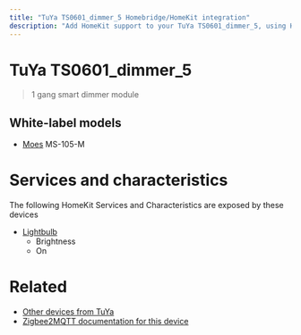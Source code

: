 ```yaml
---
title: "TuYa TS0601_dimmer_5 Homebridge/HomeKit integration"
description: "Add HomeKit support to your TuYa TS0601_dimmer_5, using Homebridge, Zigbee2MQTT and homebridge-z2m."
---
```

<!---
This file has been GENERATED using src/docgen/docgen.ts
DO NOT EDIT THIS FILE MANUALLY!
-->
# TuYa TS0601_dimmer_5
> 1 gang smart dimmer module


## White-label models
* [Moes](../index.md#moes) MS-105-M

# Services and characteristics
The following HomeKit Services and Characteristics are exposed by
these devices

* [Lightbulb](../../light.md)
  * Brightness
  * On


# Related
* [Other devices from TuYa](../index.md#tuya)
* [Zigbee2MQTT documentation for this device](https://www.zigbee2mqtt.io/devices/TS0601_dimmer_5.html)